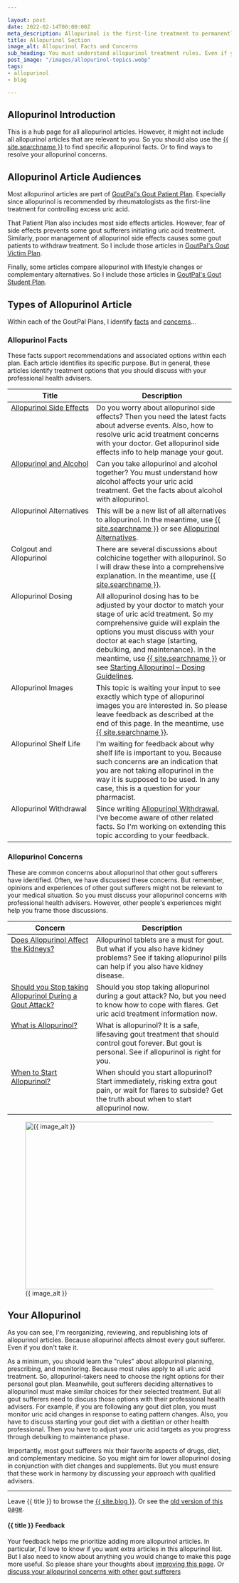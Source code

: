 ```yaml
---

layout: post
date: 2022-02-14T00:00:00Z
meta_description: Allopurinol is the first-line treatment to permanently control gout. So all gout sufferers must understand how to take it safely and effectively. You must also understand how these principles apply to all alternative uric acid therapies.
title: Allopurinol Section
image_alt: Allopurinol Facts and Concerns
sub_heading: You must understand allopurinol treatment rules. Even if you use alternative uric acid therapies.
post_image: "/images/allopurinol-topics.webp"
tags:
- allopurinol
- blog

---
```


<h2 id="intro">Allopurinol Introduction</h2>
This is a hub page for all allopurinol articles. However, it might not include all allopurinol articles that are relevant to you. So you should also use the <a href="{{ site.searchurl }}">{{ site.searchname }}</a> to find specific allopurinol facts. Or to find ways to resolve your allopurinol concerns.

<h2 id="intent">Allopurinol Article Audiences</h2>
Most allopurinol articles are part of <a href="/blog/starting-gout-plans/">GoutPal's Gout Patient Plan</a>. Especially since allopurinol is recommended by rheumatologists as the first-line treatment for controlling excess uric acid. 

That Patient Plan also includes most side effects articles. However, fear of side effects prevents some gout sufferers initiating uric acid treatment. Similarly, poor management of allopurinol side effects causes some gout patients to withdraw treatment. So I include those articles in <a href="/9667/goutpal-plan-for-gout-victims/">GoutPal's Gout Victim Plan</a>.

Finally, some articles compare allopurinol with lifestyle changes or complementary alternatives. So I include those articles in <a href="/9637/goutpal-plan-for-gout-recce-group/">GoutPal's Gout Student Plan</a>.

<h2 id="type">Types of Allopurinol Article</h2>
Within each of the GoutPal Plans, I identify <a href="#facts">facts</a> and <a href="#faqs">concerns</a>...

<h3 id="facts">Allopurinol Facts</h3>
These facts support recommendations and associated options within each plan. Each article identifies its specific purpose. But in general, these articles identify treatment options that you should discuss with your professional health advisers.

<table id="fact-list" style="width: 100%;">
	<thead>
		<tr>
			<th style="width: 38%;">Title</th>
			<th style="width: 62%;">Description</th>
		</tr>
	</thead>
	<tbody style="vertical-align:top;">
		<tr id="side">
			<td><a href="/allopurinol/allopurinol-side-effects/">Allopurinol Side Effects</a></td>
			<td>Do you worry about allopurinol side effects? Then you need the latest facts about adverse events. Also, how to resolve uric acid treatment concerns with your doctor. Get allopurinol side effects info to help manage your gout.</td>
		</tr>
		<tr id="alcohol">
			<td><a href="/914/allopurinol-and-alcohol-can-you-spirit-away-gout/">Allopurinol and Alcohol</a></td>
			<td>Can you take allopurinol and alcohol together? You must understand how alcohol affects your uric acid treatment. Get the facts about alcohol with allopurinol.</td>
		</tr>
		<tr id="alt">
			<td>Allopurinol Alternatives</td>
			<td>This will be a new list of all alternatives to allopurinol. In the meantime, use <a href="{{ site.searchurl }}">{{ site.searchname }}</a> or see <a href="/2763/allopurinol-alternatives/">Allopurinol Alternatives</a>.</td>
		</tr>
		<tr id="colgout">
			<td>Colgout and Allopurinol</td>
			<td>There are several discussions about colchicine together with allopurinol. So I will draw these into a comprehensive explanation. In the meantime, use <a href="{{ site.searchurl }}">{{ site.searchname }}</a>.</td>
		</tr>
		<tr id="dosing">
			<td>Allopurinol Dosing</td>
			<td>All allopurinol dosing has to be adjusted by your doctor to match your stage of uric acid treatment. So my comprehensive guide will explain the options you must discuss with your doctor at each stage (starting, debulking, and maintenance). In the meantime, use <a href="{{ site.searchurl }}">{{ site.searchname }}</a> or see <a href="/gout-treatment/avoid-gout/allopurinol/allopurinol-dosing/">Starting Allopurinol – Dosing Guidelines</a>.</td>
		</tr>
		<tr id="images">
			<td>Allopurinol Images</td>
			<td>This topic is waiting your input to see exactly which type of allopurinol images you are interested in. So please leave feedback as described at the end of this page. In the meantime, use <a href="{{ site.searchurl }}">{{ site.searchname }}</a>.</td>
		</tr>
		<tr id="life">
			<td>Allopurinol Shelf Life</td>
			<td>I'm waiting for feedback about why shelf life is important to you. Because such concerns are an indication that you are not taking allopurinol in the way it is supposed to be used. In any case, this is a question for your pharmacist.</td>
		</tr>
		<tr id="withdraw">
			<td>Allopurinol Withdrawal</td>
			<td>Since writing <a href="/gout-resources/victim/allopurinol-withdrawal-made-safe-for-gout-victims/">Allopurinol Withdrawal</a>, I've become aware of other related facts. So I'm working on extending this topic according to your feedback.</td>
		</tr>
	</tbody>
</table>

<h3 id="faqs">Allopurinol Concerns</h3>
These are common concerns about allopurinol that other gout sufferers have identified. Often, we have discussed these concerns. But remember, opinions and experiences of other gout sufferers might not be relevant to your medical situation. So you must discuss your allopurinol concerns with  professional health advisers. However, other people's experiences might help you frame those discussions.

<table id="faq-list" style="width: 100%;">
	<thead>
		<tr>
			<th style="width: 38%;">Concern</th>
			<th style="width: 62%;">Description</th>
		</tr>
	</thead>
	<tbody style="vertical-align:top;">
		<tr id="kidney">
			<td><a href="/888/allopurinol-tablets-kidney-disease/">Does Allopurinol Affect the Kidneys?</a></td>
			<td>Allopurinol tablets are a must for gout. But what if you also have kidney problems? See if taking allopurinol pills can help if you also have kidney disease.</td>
		</tr>
		<tr id="should">
			<td><a href="/964/is-allopurinol-or-allopurinal-the-best-gout-treatment/">Should you Stop taking Allopurinol During a Gout Attack?</a></td>
			<td>Should you stop taking allopurinol during a gout attack? No, but you need to know how to cope with flares. Get uric acid treatment information now.</td>
		</tr>
		</tr>
		<tr id="what">
			<td><a href="/gout-treatment/avoid-gout/allopurinol/what-is-allopurinol/">What is Allopurinol?</a></td>
			<td>What is allopurinol? It is a safe, lifesaving gout treatment that should control gout forever. But gout is personal. See if allopurinol is right for you.</td>
		</tr>
		</tr>
		<tr id="when">
			<td><a href="/4853/start-allopurinol-quickly-but-carefully/">When to Start Allopurinol?</a></td>
			<td>When should you start allopurinol? Start immediately, risking extra gout pain, or wait for flares to subside? Get the truth about when to start allopurinol now.</td>
		</tr>
	</tbody>
</table>

<figure id="image" class="inner">
<img src="{{ post_image }}" alt="{{ image_alt }}"  width="610" height="377">
  <figcaption>{{ image_alt }}</figcaption>
</figure>

<h2 id="next">Your Allopurinol</h2>
As you can see, I'm reorganizing, reviewing, and republishing lots of allopurinol articles. Because allopurinol affects almost every gout sufferer. Even if you don't take it. 

As a minimum, you should learn the "rules" about allopurinol planning, prescribing, and monitoring. Because most rules apply to all uric acid treatment. So, allopurinol-takers need to choose the right options for their personal gout plan. Meanwhile, gout sufferers deciding alternatives to allopurinol must make similar choices for their selected treatment. But all gout sufferers need to discuss those options with their professional health advisers. For example, if you are following any gout diet plan, you must monitor uric acid changes in response to eating pattern changes. Also, you have to discuss starting your gout diet with a dietitian or other health professional. Then you have to adjust your uric acid targets as you progress through debulking to maintenance phase.

Importantly, most gout sufferers mix their favorite aspects of drugs, diet, and complementary medicine. So you might aim for lower allopurinol dosing in conjunction with diet changes and supplements. But you must ensure that these work in harmony by discussing your approach with qualified advisers.

***

Leave {{ title }} to browse the <a href="/blog">{{ site.blog }}</a>. Or see the <a href="/gout-treatment/avoid-gout/allopurinol/">old version of this page</a>.

<h4 id="feedback">{{ title }} Feedback</h4>

Your feedback helps me prioritize adding more allopurinol articles. In particular, I'd love to know if you want extra articles in this allopurinol list. But I also need to know about anything you would change to make this page more useful. So please share your thoughts about <a href="{{ site.social_links.github }}issues/41">improving this page</a>. Or <a href="{{ site.social_links.github }}discussions">discuss your allopurinol concerns with other gout sufferers</a>